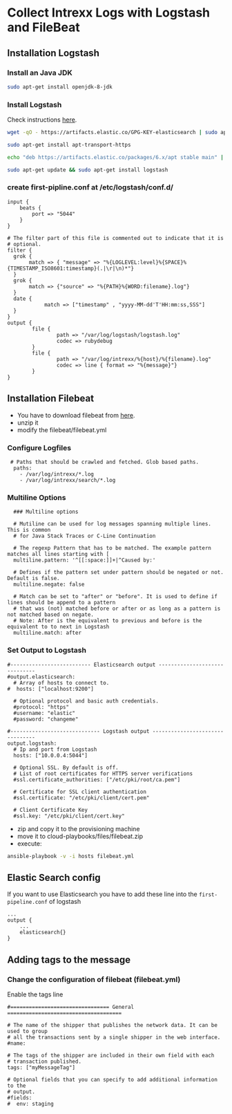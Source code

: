 # Collect Intrexx Logs with Logstash and FileBeat

## Installation Logstash

### Install an Java JDK

```Bash
sudo apt-get install openjdk-8-jdk
```

### Install Logstash

Check instructions [here](https://www.elastic.co/guide/en/logstash/current/installing-logstash.html).

```Bash
wget -qO - https://artifacts.elastic.co/GPG-KEY-elasticsearch | sudo apt-key add -
```

```Bash
sudo apt-get install apt-transport-https
```

```Bash
echo "deb https://artifacts.elastic.co/packages/6.x/apt stable main" | sudo tee -a /etc/apt/sources.list.d/elastic-5.x.list
```

```Bash
sudo apt-get update && sudo apt-get install logstash
```

### create first-pipline.conf at /etc/logstash/conf.d/

```YML
input {
    beats {
        port => "5044"
    }
}

# The filter part of this file is commented out to indicate that it is
# optional.
filter {
  grok {
       match => { "message" => "%{LOGLEVEL:level}%{SPACE}%{TIMESTAMP_ISO8601:timestamp}(.|\r|\n)*"}
  }
  grok {
       match => {"source" => "%{PATH}%{WORD:filename}.log"}
  }
  date {
            match => ["timestamp" , "yyyy-MM-dd'T'HH:mm:ss,SSS"]
  }
}
output {
        file {
                path => "/var/log/logstash/logstash.log"
                codec => rubydebug
        }
        file {
                path => "/var/log/intrexx/%{host}/%{filename}.log"
                codec => line { format => "%{message}"}
        }
}
```

## Installation Filebeat

* You have to download filebeat from [here](https://www.elastic.co/de/downloads/beats/filebeat).
* unzip it
* modify the filebeat/filebeat.yml

### Configure Logfiles

```YML
 # Paths that should be crawled and fetched. Glob based paths.
  paths:
    - /var/log/intrexx/*.log
    - /var/log/intrexx/search/*.log
```

### Multiline Options

```YML
  ### Multiline options

  # Mutiline can be used for log messages spanning multiple lines. This is common
  # for Java Stack Traces or C-Line Continuation

  # The regexp Pattern that has to be matched. The example pattern matches all lines starting with [
  multiline.pattern: '^[[:space:]]+|^Caused by:'

  # Defines if the pattern set under pattern should be negated or not. Default is false.
  multiline.negate: false

  # Match can be set to "after" or "before". It is used to define if lines should be append to a pattern
  # that was (not) matched before or after or as long as a pattern is not matched based on negate.
  # Note: After is the equivalent to previous and before is the equivalent to to next in Logstash
  multiline.match: after

```

### Set Output to Logstash

```YML
#-------------------------- Elasticsearch output ------------------------------
#output.elasticsearch:
  # Array of hosts to connect to.
#  hosts: ["localhost:9200"]

  # Optional protocol and basic auth credentials.
  #protocol: "https"
  #username: "elastic"
  #password: "changeme"

#----------------------------- Logstash output --------------------------------
output.logstash:
  # Ip and port from Logstash
  hosts: ["10.0.0.4:5044"]

  # Optional SSL. By default is off.
  # List of root certificates for HTTPS server verifications
  #ssl.certificate_authorities: ["/etc/pki/root/ca.pem"]

  # Certificate for SSL client authentication
  #ssl.certificate: "/etc/pki/client/cert.pem"

  # Client Certificate Key
  #ssl.key: "/etc/pki/client/cert.key"
```

* zip and copy it to the provisioning machine
* move it to cloud-playbooks/files/filebeat.zip
* execute:

```Bash
ansible-playbook -v -i hosts filebeat.yml
```

## Elastic Search config

If you want to use Elasticsearch you have to add these line into the `first-pipeline.conf` of logstash

```YML
...
output {
    ...
    elasticsearch{}
}
```

## Adding tags to the message

### Change the configuration of filebeat (filebeat.yml)

Enable the tags line

```YML
#================================ General =====================================

# The name of the shipper that publishes the network data. It can be used to group
# all the transactions sent by a single shipper in the web interface.
#name:

# The tags of the shipper are included in their own field with each
# transaction published.
tags: ["myMessageTag"]

# Optional fields that you can specify to add additional information to the
# output.
#fields:
#  env: staging
```